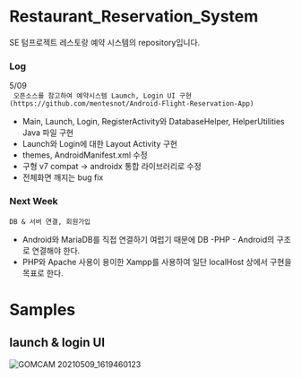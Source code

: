 # Restaurant_Reservation_System

SE 텀프로젝트 레스토랑 예약 시스템의 repository입니다.

### Log  
5/09   
``` 오픈소스를 참고하여 예약시스템 Laumch, Login UI 구현 (https://github.com/mentesnot/Android-Flight-Reservation-App)```

  - Main, Launch, Login, RegisterActivity와 DatabaseHelper, HelperUtilities Java 파일 구현
  - Launch와 Login에 대한 Layout Activity 구현
  - themes, AndroidManifest.xml 수정
  - 구형 v7 compat -> androidx 통합 라이브러리로 수정
  - 전체화면 깨지는 bug fix

### Next Week  
```DB & 서버 연결, 회원가입 ```

  - Android와 MariaDB를 직접 연결하기 여럽기 때문에 DB -PHP - Android의 구조로 연결해야 한다.
  - PHP와 Apache 사용이 용이한 Xampp를 사용하여 일단 localHost 상에서 구현을 목표로 한다.

# Samples  
## launch & login UI  
![GOMCAM 20210509_1619460123](https://user-images.githubusercontent.com/79196616/117564023-cf301900-b0e4-11eb-9b03-4e2a02a62227.gif)

